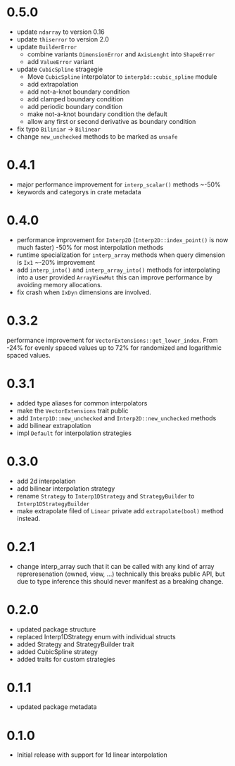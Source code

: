 # 0.5.0
 - update `ndarray` to version 0.16
 - update `thiserror` to version 2.0
 - update `BuilderError` 
   - combine variants `DimensionError` and `AxisLenght` into `ShapeError`
   - add `ValueError` variant
 - update `CubicSpline` stragegie
   - Move `CubicSpline` interpolator to `interp1d::cubic_spline` module
   - add extrapolation
   - add not-a-knot boundary condition
   - add clamped boundary condition
   - add periodic boundary condition
   - make not-a-knot boundary condition the default
   - allow any first or second derivative as boundary condition
 - fix typo `Biliniar` -> `Bilinear`
 - change `new_unchecked` methods to be marked as `unsafe`

# 0.4.1
 - major performance improvement for `interp_scalar()` methods ~-50%
 - keywords and categorys in crate metadata

# 0.4.0
 - performance improvement for `Interp2D` (`Interp2D::index_point()` is now much faster) -50% for most interpolation methods
 - runtime specialization for `interp_array` methods when query dimension is `Ix1` ~-20% improvement
 - add `interp_into()` and `interp_array_into()` methods for interpolating into a user provided `ArrayViewMut`
 this can improve performance by avoiding memory allocations.
 - fix crash when `IxDyn` dimensions are involved.

# 0.3.2
performance improvement for `VectorExtensions::get_lower_index`.
From -24% for evenly spaced values up to 72% for randomized and 
logarithmic spaced values.

# 0.3.1
 - added type aliases for common interpolators
 - make the `VectorExtensions` trait public
 - add `Interp1D::new_unchecked` and `Interp2D::new_unchecked` methods
 - add bilinear extrapolation
 - impl `Default` for interpolation strategies

# 0.3.0
 - add 2d interpolation
 - add bilinear interpolation strategy
 - rename `Strategy` to `Interp1DStrategy` and `StrategyBuilder` to `Interp1DStrategyBuilder`
 - make extrapolate filed of `Linear` private add `extrapolate(bool)` method instead.

# 0.2.1
 - change interp_array such that it can be called with any 
   kind of array repreresenation (owned, view, ...) technically this 
   breaks public API, but due to type inference this should never manifest 
   as a breaking change.

# 0.2.0
 - updated package structure
 - replaced Interp1DStrategy enum with individual structs
 - added Strategy and StrategyBuilder trait
 - added CubicSpline strategy
 - added traits for custom strategies

# 0.1.1
 - updated package metadata

# 0.1.0
 - Initial release with support for 1d linear interpolation
